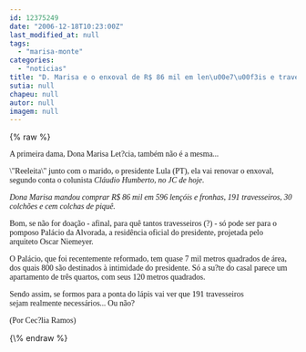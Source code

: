 ```yaml
---
id: 12375249
date: "2006-12-18T10:23:00Z"
last_modified_at: null
tags:
  - "marisa-monte"
categories:
  - "noticias"
title: "D. Marisa e o enxoval de R$ 86 mil em len\u00e7\u00f3is e travesseiros"
sutia: null
chapeu: null
autor: null
imagem: null
---
```

{\% raw %}
<p><P><FONT face=Verdana>A primeira dama,&nbsp;Dona Marisa Let?cia, também não é a mesma...&nbsp;</FONT></P></p>
<p><P><FONT face=Verdana>\"Reeleita\" junto com o marido, o presidente Lula (PT),&nbsp;ela vai renovar o enxoval, segundo conta&nbsp;o colunista <EM>Cláudio Humberto, no JC de hoje</EM>.</FONT></P></p>
<p><P><FONT face=Verdana><EM>Dona Marisa mandou comprar R$ 86 mil em 596 lençóis e fronhas, 191 travesseiros, 30 colchões e cem colchas de piquê.</EM></FONT></P></p>
<p><P><FONT face=Verdana>Bom, se não for doação - afinal, para quê tantos travesseiros (?) - só pode ser para o pomposo&nbsp;Palácio da Alvorada, a residência oficial do presidente, projetada pelo arquiteto&nbsp;Oscar Niemeyer.</FONT></P></p>
<p><P><FONT face=Verdana>O&nbsp;Palácio, que foi recentemente reformado,&nbsp;tem </FONT><FONT face=Verdana>quase 7 mil metros quadrados&nbsp;de área, dos quais 800 são destinados à intimidade do presidente. </FONT><FONT face=Verdana>Só a su?te do casal parece um apartamento de três quartos, com seus 120 metros quadrados.</FONT></P></p>
<p><P><FONT face=Verdana>Sendo assim, se formos para&nbsp;a ponta do lápis&nbsp;vai ver que&nbsp;191 travesseiros sejam&nbsp;realmente necessários... Ou não?</FONT></P></p>
<p><P><FONT face=Verdana>(Por Cec?lia Ramos)</FONT></P> </p>
{\% endraw %}